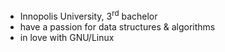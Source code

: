 - Innopolis University, 3<sup>rd</sup> bachelor
- have a passion for data structures & algorithms
- in love with GNU/Linux
